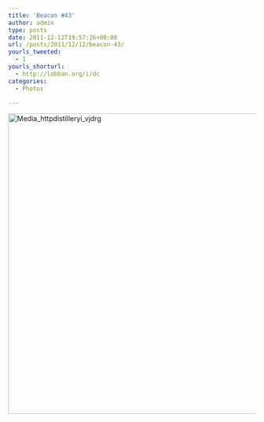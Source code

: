 ```yaml
---
title: 'Beacon #43'
author: admin
type: posts
date: 2011-12-12T19:57:26+00:00
url: /posts/2011/12/12/beacon-43/
yourls_tweeted:
  - 1
yourls_shorturl:
  - http://lobban.org/i/dc
categories:
  - Photos

---
```

<div class='posterous_autopost'>
  <a href="http://instagr.am/p/YykNL/"></p> 
  
  <div class='p_embed p_image_embed'>
    <a href="http://getfile0.posterous.com/getfile/files.posterous.com/nonimage/jpmJqCxHnAioyBtBqeuJuzdnBrAuyFddjemdpmJzdAjhemratzuynvmzAlxx/media_httpdistilleryi_vJDrg.jpg.scaled1000.jpg"><img alt="Media_httpdistilleryi_vjdrg" height="612" src="https://getfile0.posterous.com/getfile/files.posterous.com/nonimage/jpmJqCxHnAioyBtBqeuJuzdnBrAuyFddjemdpmJzdAjhemratzuynvmzAlxx/media_httpdistilleryi_vJDrg.jpg.scaled1000.jpg" width="612" /></a>
  </div>
  
  <p>
    </a></div>
